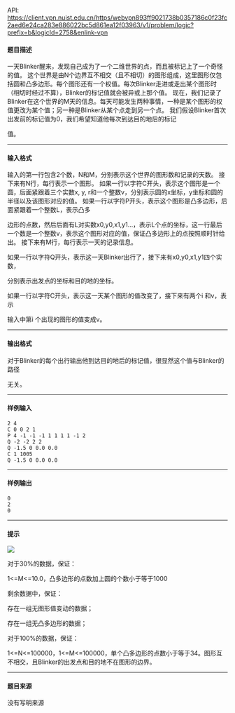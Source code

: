 API: https://client.vpn.nuist.edu.cn/https/webvpn893ff9021738b0357186c0f23fc2aed6e24ca283e886022bc5d861ea12f03963/v1/problem/logic?prefix=b&logicId=2758&enlink-vpn

#### 题目描述

一天Blinker醒来，发现自己成为了一个二维世界的点，而且被标记上了一个奇怪的值。 这个世界是由N个边界互不相交（且不相切）的图形组成，这里图形仅包括圆和凸多边形。每个图形还有一个权值。每次Blinker走进或走出某个图形时（相切时经过不算），Blinker的标记值就会被异或上那个值。 现在，我们记录了Blinker在这个世界的M天的信息。每天可能发生两种事情，一种是某个图形的权值更改为某个值；另一种是Blinker从某个点走到另一个点。 我们假设Blinker首次出发前的标记值为0，我们希望知道他每次到达目的地后的标记

值。

---

#### 输入格式

输入的第一行包含2个数，N和M，分别表示这个世界的图形数和记录的天数。 接下来有N行，每行表示一个图形。 如果一行以字符C开头，表示这个图形是一个圆，后面紧跟着三个实数x, y, r和一个整数v，分别表示圆的x坐标，y坐标和圆的半径以及该图形对应的值。 如果一行以字符P开头，表示这个图形是凸多边形，后面紧跟着一个整数L，表示凸多

边形的点数，然后后面有L对实数x0,y0,x1,y1…，表示L个点的坐标，这一行最后一个数是一个整数v，表示这个图形对应的值，保证凸多边形上的点按照顺时针给出。 接下来有M行，每行表示一天的记录信息。

如果一行以字符Q开头，表示这一天Blinker出行了，接下来有x0,y0,x1,y1四个实数，

分别表示出发点的坐标和目的地的坐标。

如果一行以字符C开头，表示这一天某个图形的值改变了，接下来有两个i 和v，表示

输入中第i 个出现的图形的值变成v。

---

#### 输出格式

对于Blinker的每个出行输出他到达目的地后的标记值，很显然这个值与Blinker的路径

无关。

---

#### 样例输入
```
2 4 
C 0 0 2 1 
P 4 -1 -1 -1 1 1 1 1 -1 2 
Q -2 -2 2 2 
Q -1.5 0 0.0 0.0 
C 1 1005 
Q -1.5 0 0.0 0.0 

```

---

#### 样例输出
```
0 
2 
0 
```

---

#### 提示

![](../file/2758_0.gif)

对于30%的数据，保证：

1<=M<=10.0，凸多边形的点数加上圆的个数小于等于1000

剩余数据中，保证：

存在一组无图形值变动的数据；

存在一组无凸多边形的数据；

对于100%的数据，保证：

1<=N<=100000，1<=M<=100000，单个凸多边形的点数小于等于34。图形互不相交，且Blinker的出发点和目的地不在图形的边界。

---

#### 题目来源

没有写明来源
